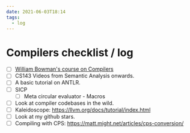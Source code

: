 ```yaml
---
date: 2021-06-03T18:14
tags: 
  - log
---
```


# Compilers checklist / log

- [ ] [William Bowman's course on Compilers](https://www.students.cs.ubc.ca/~cs-411/2020w2/chp-boilerplate_book_top.html)
- [ ] CS143 Videos from Semantic Analysis onwards.
- [ ] A basic tutorial on ANTLR.
- [ ] SICP
     - [ ] Meta circular evaluator - Macros
- [ ] Look at compiler codebases in the wild.
- [ ] Kaleidoscope: https://llvm.org/docs/tutorial/index.html
- [ ] Look at my github stars.
- [ ] Compiling with CPS: https://matt.might.net/articles/cps-conversion/
